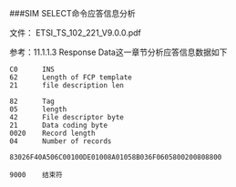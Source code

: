 ###SIM SELECT命令应答信息分析

文件： ETSI_TS_102_221_V9.0.0.pdf

参考：11.1.1.3  Response Data这一章节分析应答信息数据如下

	C0		INS
	62		Length of FCP template
	21  	file description len
	
	82 		Tag
	05 		length
	42 		File descriptor byte
	21 		Data coding byte
	0020 	Record length
	04		Number of records
	
	83026F40A506C00100DE01008A01058B036F0605800200808800
	
	9000	结束符